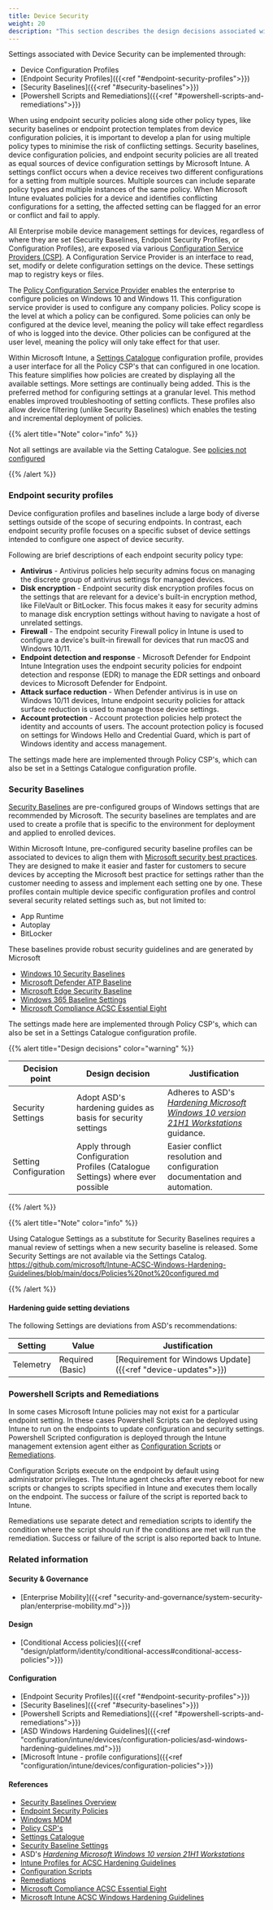 ```yaml
---
title: Device Security
weight: 20
description: "This section describes the design decisions associated with Device Security for system(s) built using ASD's Blueprint for Secure Cloud."
---
```


Settings associated with Device Security can be implemented through:

* Device Configuration Profiles
* [Endpoint Security Profiles]({{<ref "#endpoint-security-profiles">}})
* [Security Baselines]({{<ref "#security-baselines">}})
* [Powershell Scripts and Remediations]({{<ref "#powershell-scripts-and-remediations">}})

When using endpoint security policies along side other policy types, like security baselines or endpoint protection templates from device configuration policies, it is important to develop a plan for using multiple policy types to minimise the risk of conflicting settings. Security baselines, device configuration policies, and endpoint security policies are all treated as equal sources of device configuration settings by Microsoft Intune. A settings conflict occurs when a device receives two different configurations for a setting from multiple sources. Multiple sources can include separate policy types and multiple instances of the same policy. When Microsoft Intune evaluates policies for a device and identifies conflicting configurations for a setting, the affected setting can be flagged for an error or conflict and fail to apply.

All Enterprise mobile device management settings for devices, regardless of where they are set (Security Baselines, Endpoint Security Profiles, or Configuration Profiles), are exposed via various [Configuration Service Providers (CSP)](https://docs.microsoft.com/windows/client-management/mdm/configuration-service-provider-reference). A Configuration Service Provider is an interface to read, set, modify or delete configuration settings on the device. These settings map to registry keys or files.

The [Policy Configuration Service Provider](https://docs.microsoft.com/windows/client-management/mdm/policy-configuration-service-provider) enables the enterprise to configure policies on Windows 10 and Windows 11. This configuration service provider is used to configure any company policies. Policy scope is the level at which a policy can be configured. Some policies can only be configured at the device level, meaning the policy will take effect regardless of who is logged into the device. Other policies can be configured at the user level, meaning the policy will only take effect for that user.

Within Microsoft Intune, a [Settings Catalogue](https://docs.microsoft.com/mem/intune/configuration/settings-catalog) configuration profile, provides a user interface for all the Policy CSP's that can configured in one location. This feature simplifies how policies are created by displaying all the available settings. More settings are continually being added. This is the preferred method for configuring settings at a granular level. This method enables improved troubleshooting of setting conflicts. These profiles also allow device filtering (unlike Security Baselines) which enables the testing and incremental deployment of policies.

{{% alert title="Note" color="info" %}}

Not all settings are available via the Setting Catalogue. See [policies not configured](https://github.com/microsoft/Intune-ACSC-Windows-Hardening-Guidelines/blob/main/docs/Policies%20not%20configured.md)

{{% /alert %}}

### Endpoint security profiles

Device configuration profiles and baselines include a large body of diverse settings outside of the scope of securing endpoints. In contrast, each endpoint security profile focuses on a specific subset of device settings intended to configure one aspect of device security.

Following are brief descriptions of each endpoint security policy type:

* **Antivirus** - Antivirus policies help security admins focus on managing the discrete group of antivirus settings for managed devices.
* **Disk encryption** - Endpoint security disk encryption profiles focus on the settings that are relevant for a device's built-in encryption method, like FileVault or BitLocker. This focus makes it easy for security admins to manage disk encryption settings without having to navigate a host of unrelated settings.
* **Firewall** - The endpoint security Firewall policy in Intune is used to configure a device's built-in firewall for devices that run macOS and Windows 10/11.
* **Endpoint detection and response** - Microsoft Defender for Endpoint Intune Integration uses the endpoint security policies for endpoint detection and response (EDR) to manage the EDR settings and onboard devices to Microsoft Defender for Endpoint.
* **Attack surface reduction** - When Defender antivirus is in use on Windows 10/11 devices, Intune endpoint security policies for attack surface reduction is used to manage those device settings.
* **Account protection** - Account protection policies help protect the identity and accounts of users. The account protection policy is focused on settings for Windows Hello and Credential Guard, which is part of Windows identity and access management.

The settings made here are implemented through Policy CSP's, which can also be set in a Settings Catalogue configuration profile.

### Security Baselines

[Security Baselines](https://learn.microsoft.com/mem/intune/protect/security-baselines) are pre-configured groups of Windows settings that are recommended by Microsoft. The security baselines are templates and are used to create a profile that is specific to the environment for deployment and applied to enrolled devices.

Within Microsoft Intune, pre-configured security baseline profiles can be associated to devices to align them with [Microsoft security best practices](https://learn.microsoft.com/mem/intune/protect/endpoint-security). They are designed to make it easier and faster for customers to secure devices by accepting the Microsoft best practice for settings rather than the customer needing to assess and implement each setting one by one. These profiles contain multiple device specific configuration profiles and control several security related settings such as, but not limited to:

* App Runtime
* Autoplay
* BitLocker

These baselines provide robust security guidelines and are generated by Microsoft

* [Windows 10 Security Baselines](https://docs.microsoft.com/mem/intune/protect/security-baseline-settings-mdm-all?pivots=november-2021)
* [Microsoft Defender ATP Baseline](https://docs.microsoft.com/mem/intune/protect/security-baseline-settings-defender-atp?pivots=atp-december-2020)
* [Microsoft Edge Security Baseline](https://docs.microsoft.com/mem/intune/protect/security-baseline-settings-edge?pivots=edge-october-2019)
* [Windows 365 Baseline Settings](https://docs.microsoft.com/mem/intune/protect/security-baseline-settings-windows-365)
* [Microsoft Compliance ACSC Essential Eight](https://learn.microsoft.com/compliance/essential-eight/e8-overview)

The settings made here are implemented through Policy CSP's, which can also be set in a Settings Catalogue configuration profile.

{{% alert title="Design decisions" color="warning" %}}

| Decision point        | Design decision                                                               | Justification                                                                                                                                                      |
| --------------------- | ----------------------------------------------------------------------------- | ------------------------------------------------------------------------------------------------------------------------------------------------------------------ |
| Security Settings     | Adopt ASD's hardening guides as basis for security settings                    | Adheres to ASD's [*Hardening Microsoft Windows 10 version 21H1 Workstations*](https://www.cyber.gov.au/acsc/view-all-content/publications/hardening-microsoft-windows-10-version-21h1-workstations) guidance. |
| Setting Configuration | Apply through Configuration Profiles (Catalogue Settings) where ever possible | Easier conflict resolution and configuration documentation and automation.                                                                           |

{{% /alert %}}

{{% alert title="Note" color="info" %}}

Using Catalogue Settings as a substitute for Security Baselines requires a manual review of settings when a new security baseline is released. Some Security Settings are not available via the Settings Catalog. https://github.com/microsoft/Intune-ACSC-Windows-Hardening-Guidelines/blob/main/docs/Policies%20not%20configured.md

{{% /alert %}}

#### Hardening guide setting deviations

The following Settings are deviations from ASD's recommendations:

| Setting   | Value            | Justification                                                 |
| --------- | ---------------- | ------------------------------------------------------------- |
| Telemetry | Required (Basic) | [Requirement for Windows Update]({{<ref "device-updates">}}) |

### Powershell Scripts and Remediations

In some cases Microsoft Intune policies may not exist for a particular endpoint setting. In these cases Powershell Scripts can be deployed using Intune to run on the endpoints to update configuration and security settings. Powershell Scripted configuration is deployed through the Intune management extension agent either as [Configuration Scripts](https://learn.microsoft.com/mem/intune/apps/intune-management-extension) or [Remediations](https://learn.microsoft.com/mem/intune/fundamentals/remediations).

Configuration Scripts execute on the endpoint by default using administrator privileges. The Intune agent checks after every reboot for new scripts or changes to scripts specified in Intune and executes them locally on the endpoint. The success or failure of the script is reported back to Intune.

Remediations use separate detect and remediation scripts to identify the condition where the script should run if the conditions are met will run the remediation. Success or failure of the script is also reported back to Intune.

### Related information

#### Security & Governance

* [Enterprise Mobility]({{<ref "security-and-governance/system-security-plan/enterprise-mobility.md">}})

#### Design

* [Conditional Access policies]({{<ref "design/platform/identity/conditional-access#conditional-access-policies">}})

#### Configuration

* [Endpoint Security Profiles]({{<ref "#endpoint-security-profiles">}})
* [Security Baselines]({{<ref "#security-baselines">}})
* [Powershell Scripts and Remediations]({{<ref "#powershell-scripts-and-remediations">}})
* [ASD Windows Hardening Guidelines]({{<ref "configuration/intune/devices/configuration-policies/asd-windows-hardening-guidelines.md">}})
* [Microsoft Intune - profile configurations]({{<ref "configuration/intune/devices/configuration-policies">}})

#### References

* [Security Baselines Overview](https://docs.microsoft.com/mem/intune/protect/security-baselines)
* [Endpoint Security Policies](https://docs.microsoft.com/mem/intune/protect/endpoint-security-policy)
* [Windows MDM](https://docs.microsoft.com/windows/client-management/mdm/windows-mdm-enterprise-settings)
* [Policy CSP's](https://docs.microsoft.com/windows/client-management/mdm/policy-configuration-service-provider)
* [Settings Catalogue](https://docs.microsoft.com/mem/intune/configuration/settings-catalog)
* [Security Baseline Settings](https://docs.microsoft.com/mem/intune/protect/security-baseline-settings-mdm-all?pivots=november-2021)
* ASD's [*Hardening Microsoft Windows 10 version 21H1 Workstations*](https://www.cyber.gov.au/acsc/view-all-content/publications/hardening-microsoft-windows-10-version-21h1-workstations)
* [Intune Profiles for ACSC Hardening Guidelines](https://github.com/microsoft/Intune-ACSC-Windows-Hardening-Guidelines)
* [Configuration Scripts](https://learn.microsoft.com/mem/intune/apps/intune-management-extension)
* [Remediations](https://learn.microsoft.com/mem/intune/fundamentals/remediations)
* [Microsoft Compliance ACSC Essential Eight](https://learn.microsoft.com/compliance/essential-eight/e8-overview)
* [Microsoft Intune ACSC Windows Hardening Guidelines](https://github.com/microsoft/Intune-ACSC-Windows-Hardening-Guidelines)

